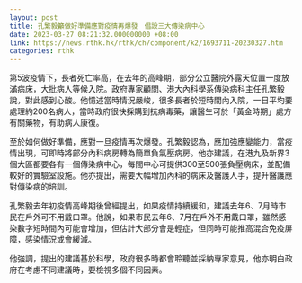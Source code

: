 ```yaml
---
layout: post
title: 孔繁毅籲做好準備應對疫情再爆發　倡設三大傳染病中心
date: 2023-03-27 08:21:32.000000000 +08:00
link: https://news.rthk.hk/rthk/ch/component/k2/1693711-20230327.htm
categories: rthk
---
```


第5波疫情下，長者死亡率高，在去年的高峰期，部分公立醫院外露天位置一度放滿病床，大批病人等候入院。政府專家顧問、港大內科學系傳染病科主任孔繁毅說，對此感到心酸。他憶述當時情況嚴峻，很多長者於短時間內入院，一日平均要處理約200名病人，當時政府很快採購到抗病毒藥，讓醫生可於「黃金時期」處方有關藥物，有助病人康復。

至於如何做好準備，應對一旦疫情再次爆發。孔繁毅認為，應加強應變能力，當疫情出現，可即時將部分內科病房轉為簡單負氣壓病房。他亦建議，在港九及新界3個大區都要各有一個傳染病中心，每間中心可提供300至500張負壓病床，並配備較好的實驗室設施。他亦提出，需要大幅增加內科的病床及醫護人手，提升醫護應對傳染病的培訓。

孔繁毅去年初疫情高峰期後曾經提出，如果疫情持續緩和，建議去年6、7月時市民在戶外可不用戴口罩。他說，如果市民去年6、7月在戶外不用戴口罩，雖然感染數字短時間內可能會增加，但估計大部分會是輕症，但同時可能推高混合免疫屏障，感染情況或會緩減。

他強調，提出的建議基於科學，政府很多時都會聆聽並採納專家意見，他亦明白政府在考慮不同建議時，要檢視多個不同因素。
